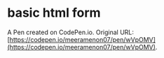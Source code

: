 # basic html form

A Pen created on CodePen.io. Original URL: [https://codepen.io/meeramenon07/pen/wVpOMV](https://codepen.io/meeramenon07/pen/wVpOMV).



